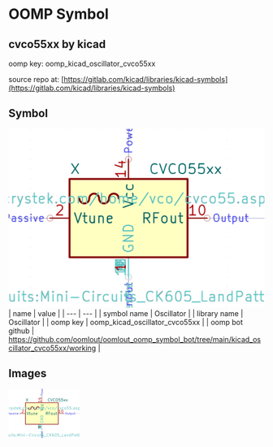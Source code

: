 # OOMP Symbol  
## cvco55xx  by kicad  
  
oomp key: oomp_kicad_oscillator_cvco55xx  
  
source repo at: [https://gitlab.com/kicad/libraries/kicad-symbols](https://gitlab.com/kicad/libraries/kicad-symbols)  
## Symbol  
  
[![working.png](working_600.png)](working.png)  
| name | value | 
| --- | --- | 
| symbol name | Oscillator | 
| library name | Oscillator | 
| oomp key | oomp_kicad_oscillator_cvco55xx | 
| oomp bot github | https://github.com/oomlout/oomlout_oomp_symbol_bot/tree/main/kicad_oscillator_cvco55xx/working | 
## Images  
  
[![working.png](working_140.png)](working.png)  
